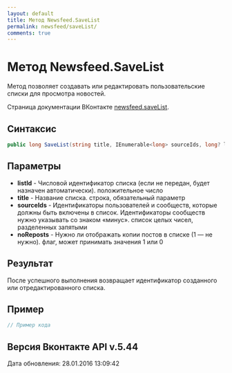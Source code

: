 ```yaml
---
layout: default
title: Метод Newsfeed.SaveList
permalink: newsfeed/saveList/
comments: true
---
```

# Метод Newsfeed.SaveList
Метод позволяет создавать или редактировать пользовательские списки для просмотра новостей.

Страница документации ВКонтакте [newsfeed.saveList](https://vk.com/dev/newsfeed.saveList).
## Синтаксис
``` csharp
public long SaveList(string title, IEnumerable<long> sourceIds, long? listId = null, bool? noReposts = null)
```

## Параметры
+ **listId** - Числовой идентификатор списка (если не передан, будет назначен автоматически). положительное число
+ **title** - Название списка. строка, обязательный параметр
+ **sourceIds** - Идентификаторы пользователей и сообществ, которые должны быть включены в список. Идентификаторы сообществ нужно указывать со знаком «минус». список целых чисел, разделенных запятыми
+ **noReposts** - Нужно ли отображать копии постов в списке (1 — не нужно). флаг, может принимать значения 1 или 0

## Результат
После успешного выполнения возвращает идентификатор созданного или отредактированного списка.

## Пример
``` csharp
// Пример кода
```

## Версия Вконтакте API v.5.44
Дата обновления: 28.01.2016 13:09:42
